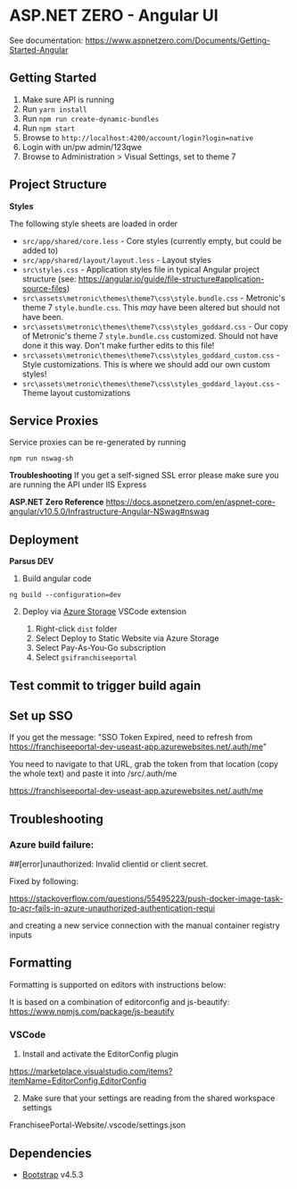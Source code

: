 ﻿# ASP.NET ZERO - Angular UI

See documentation: https://www.aspnetzero.com/Documents/Getting-Started-Angular

## Getting Started
1. Make sure API is running
2. Run `yarn install`
3. Run `npm run create-dynamic-bundles`
4. Run `npm start`
5. Browse to `http://localhost:4200/account/login?login=native`
6. Login with un/pw admin/123qwe
7. Browse to Administration > Visual Settings, set to theme 7

## Project Structure

**Styles**

The following style sheets are loaded in order

* `src/app/shared/core.less` - Core styles (currently empty, but could be added to)
* `src/app/shared/layout/layout.less` - Layout styles
* `src\styles.css` - Application styles file in typical Angular project structure (see: https://angular.io/guide/file-structure#application-source-files)
* `src\assets\metronic\themes\theme7\css\style.bundle.css` - Metronic's theme 7 `style.bundle.css`. This _may_ have been altered but should not have been.
* `src\assets\metronic\themes\theme7\css\styles_goddard.css` - Our copy of Metronic's theme 7 `style.bundle.css` customized.  Should not have done it this way.  Don't make further edits to this file!
* `src\assets\metronic\themes\theme7\css\styles_goddard_custom.css` - Style customizations.  This is where we should add our own custom styles!
* `src\assets\metronic\themes\theme7\css\styles_goddard_layout.css` - Theme layout customizations


## Service Proxies

Service proxies can be re-generated by running
```
npm run nswag-sh
```

**Troubleshooting**
If you get a self-signed SSL error please make sure you are running the API
under IIS Express

**ASP.NET Zero Reference**
https://docs.aspnetzero.com/en/aspnet-core-angular/v10.5.0/Infrastructure-Angular-NSwag#nswag

## Deployment

**Parsus DEV**
1. Build angular code
```
ng build --configuration=dev
```
2. Deploy via [Azure Storage](https://marketplace.visualstudio.com/items?itemName=ms-azuretools.vscode-azurestorage) VSCode extension

     1. Right-click `dist` folder
     2. Select Deploy to Static Website via Azure Storage
     3. Select Pay-As-You-Go subscription
     4. Select `gsifranchiseeportal`

## Test commit to trigger build again


## Set up SSO

If you get the message: "SSO Token Expired, need to refresh from https://franchiseeportal-dev-useast-app.azurewebsites.net/.auth/me"

You need to navigate to that URL, grab the token from that location (copy the whole text) and paste it into <project>/src/.auth/me

https://franchiseeportal-dev-useast-app.azurewebsites.net/.auth/me

## Troubleshooting

### Azure build failure:
##[error]unauthorized: Invalid clientid or client secret.

Fixed by following:

https://stackoverflow.com/questions/55495223/push-docker-image-task-to-acr-fails-in-azure-unauthorized-authentication-requi

and creating a new service connection with the manual container registry inputs

## Formatting

Formatting is supported on editors with instructions below: 

It is based on a combination of editorconfig and js-beautify: https://www.npmjs.com/package/js-beautify

### VSCode

1. Install and activate the EditorConfig plugin

https://marketplace.visualstudio.com/items?itemName=EditorConfig.EditorConfig

2. Make sure that your settings are reading from the shared workspace settings

FranchiseePortal-Website/.vscode/settings.json

## Dependencies
* [Bootstrap](https://getbootstrap.com/docs/4.5/) v4.5.3
